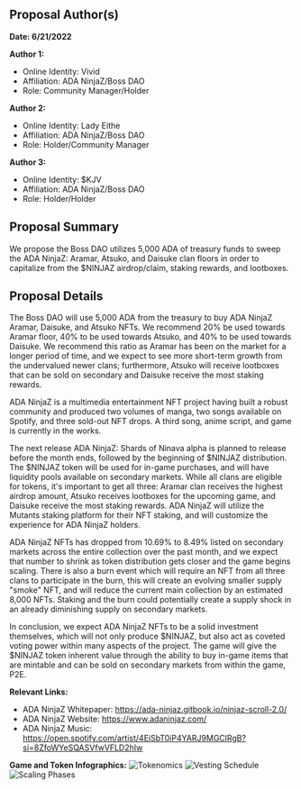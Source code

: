 ## Proposal Author(s)

**Date: 6/21/2022**

**Author 1:**
* Online Identity: Vivid
* Affiliation: ADA NinjaZ/Boss DAO
* Role: Community Manager/Holder

**Author 2:**
* Online Identity: Lady Eithe
* Affiliation: ADA NinjaZ/Boss DAO
* Role: Holder/Community Manager

**Author 3:**
* Online Identity: $KJV 
* Affiliation: ADA NinjaZ/Boss DAO
* Role: Holder/Holder

## Proposal Summary

We propose the Boss DAO utilizes 5,000 ADA of treasury funds to sweep the ADA NinjaZ: Aramar, Atsuko, and Daisuke clan floors in order to capitalize from the $NINJAZ airdrop/claim, staking rewards, and lootboxes. 

## Proposal Details

The Boss DAO will use 5,000 ADA from the treasury to buy ADA NinjaZ Aramar, Daisuke, and Atsuko NFTs. We recommend 20% be used towards Aramar floor, 40% to be used towards Atsuko, and 40% to be used towards Daisuke. We recommend this ratio as Aramar has been on the market for a longer period of time, and we expect to see more short-term growth from the undervalued newer clans; furthermore, Atsuko will receive lootboxes that can be sold on secondary and Daisuke receive the most staking rewards.

ADA NinjaZ is a multimedia entertainment NFT project having built a robust community and produced two volumes of manga, two songs available on Spotify, and three sold-out NFT drops. A third song, anime script, and game is currently in the works.  

The next release ADA NinjaZ: Shards of Ninava alpha is planned to release before the month ends, followed by the beginning of $NINJAZ distribution. The $NINJAZ token will be used for in-game purchases, and will have liquidity pools available on secondary markets. While all clans are eligible for tokens, it's important to get all three: Aramar clan receives the highest airdrop amount, Atsuko receives lootboxes for the upcoming game, and Daisuke receive the most staking rewards. ADA NinjaZ will utilize the Mutants staking platform for their NFT staking, and will customize the experience for ADA NinjaZ holders. 

ADA NinjaZ NFTs has dropped from 10.69% to 8.49% listed on secondary markets across the entire collection over the past month, and we expect that number to shrink as token distribution gets closer and the game begins scaling. There is also a burn event which will require an NFT from all three clans to participate in the burn, this will create an evolving smaller supply "smoke" NFT, and will reduce the current main collection by an estimated 8,000 NFTs. Staking and the burn could potentially create a supply shock in an already diminishing supply on secondary markets. 

In conclusion, we expect ADA NinjaZ NFTs to be a solid investment themselves, which will not only produce $NINJAZ, but also act as coveted voting power within many aspects of the project. The game will give the $NINJAZ token inherent value through the ability to buy in-game items that are mintable and can be sold on secondary markets from within the game, P2E.
 

**Relevant Links:**
* ADA NinjaZ Whitepaper: https://ada-ninjaz.gitbook.io/ninjaz-scroll-2.0/
* ADA NinjaZ Website: https://www.adaninjaz.com/
* ADA NinjaZ Music: https://open.spotify.com/artist/4EiSbT0iP4YARJ9MGClRgB?si=8ZfoWYeSQASVfwVFLD2hIw

**Game and Token Infographics:**
![Tokenomics](https://user-images.githubusercontent.com/84212292/174759031-10cb3428-07de-4093-800b-f5f432e7d31c.png)
![Vesting Schedule](https://user-images.githubusercontent.com/84212292/174759162-55d57ebf-84ab-4082-a780-6e37f4cd6020.png)
![Scaling Phases](https://user-images.githubusercontent.com/84212292/174759245-bcde0c55-235e-4789-aab7-3eb8c00ae3e2.png)
